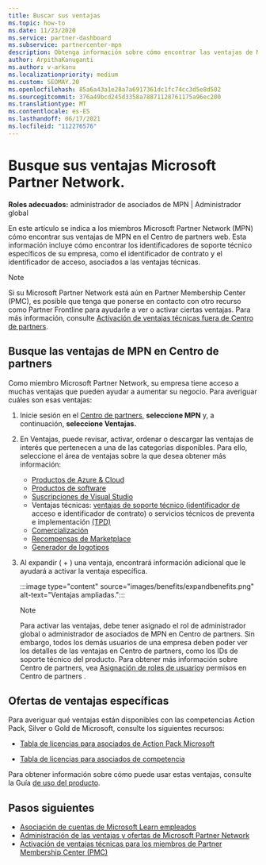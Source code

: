 ```yaml
---
title: Buscar sus ventajas
ms.topic: how-to
ms.date: 11/23/2020
ms.service: partner-dashboard
ms.subservice: partnercenter-mpn
description: Obtenga información sobre cómo encontrar las ventajas de MPN en Centro de partners panel. Incluye información sobre cómo buscar el identificador de acceso y el identificador de contrato para obtener ventajas técnicas.
author: ArpithaKanuganti
ms.author: v-arkanu
ms.localizationpriority: medium
ms.custom: SEOMAY.20
ms.openlocfilehash: 85a6a43a1e28a7a6917361dc1fc74cc3d5e8d502
ms.sourcegitcommit: 376a49bcd245d3358a78871128761175a96ec200
ms.translationtype: MT
ms.contentlocale: es-ES
ms.lasthandoff: 06/17/2021
ms.locfileid: "112276576"
---
```

# <a name="locate-your-microsoft-partner-network-benefits"></a>Busque sus ventajas Microsoft Partner Network. 

**Roles adecuados:** administrador de asociados de MPN | Administrador global

En este artículo se indica a los miembros Microsoft Partner Network (MPN) cómo encontrar sus ventajas de MPN en el Centro de partners web. Esta información incluye cómo encontrar los identificadores de soporte técnico específicos de su empresa, como el identificador de contrato y el identificador de acceso, asociados a las ventajas técnicas.

>[!NOTE]
> Si su Microsoft Partner Network está aún en Partner Membership Center (PMC), es posible que tenga que ponerse en contacto con otro recurso como Partner Frontline para ayudarle a ver o activar ciertas ventajas. Para más información, consulte [Activación de ventajas técnicas fuera de Centro de partners](partner-membership-center-tech-benefits-activate.md).

## <a name="find-your-mpn-benefits-in-partner-center"></a>Busque las ventajas de MPN en Centro de partners

Como miembro Microsoft Partner Network, su empresa tiene acceso a muchas ventajas que pueden ayudar a aumentar su negocio. Para averiguar cuáles son esas ventajas:

1. Inicie sesión en el [Centro de partners,](https://partner.microsoft.com/dashboard/home) **seleccione MPN** y, a continuación, **seleccione Ventajas.**

2. En Ventajas, puede revisar, activar, ordenar o descargar las ventajas de interés que pertenecen a una de las categorías disponibles. Para ello, seleccione el área de ventajas sobre la que desea obtener más información:

   - [Productos de Azure & Cloud](mpn-benefits-azure-cloud.md)
   - [Productos de software](mpn-benefits-software.md)
   - [Suscripciones de Visual Studio](mpn-benefits-visual-studio.md)
   - Ventajas técnicas: [ventajas de soporte técnico (identificador de](mpn-benefits-technical-support.md) acceso e identificador de contrato) o servicios técnicos de preventa e implementación [(TPD)](technical-benefits.md)
   - [Comercialización](mpn-learn-about-go-to-market-benefits.md)
   - [Recompensas de Marketplace](marketplace-rewards.md)
   - [Generador de logotipos](mpn-logo-builder.md)

3. Al expandir ( + ) una ventaja, encontrará información adicional que le ayudará a activar la ventaja específica.

   :::image type="content" source="images/benefits/expandbenefits.png" alt-text="Ventajas ampliadas.":::

   > [!NOTE]
   > Para activar las ventajas, debe tener asignado el rol de administrador global o administrador de asociados de MPN en Centro de partners. Sin embargo, todos los demás usuarios de una empresa deben poder ver los detalles de las ventajas en Centro de partners, como los IDs de soporte técnico del producto. Para obtener más información sobre Centro de partners, vea [Asignación de roles de usuario](permissions-overview.md)y permisos en Centro de partners .

## <a name="specific-benefit-offers"></a>Ofertas de ventajas específicas

Para averiguar qué ventajas están disponibles con las competencias Action Pack, Silver o Gold de Microsoft, consulte los siguientes recursos:

- [Tabla de licencias para asociados de Action Pack Microsoft](https://assetsprod.microsoft.com/en-us/microsoft-action-pack-license-table.pdf)

- [Tabla de licencias para asociados de competencia](https://assetsprod.microsoft.com/mpn-maps-software-iur-competency-license-table.docx)

Para obtener información sobre cómo puede usar estas ventajas, consulte la Guía [de uso del producto](https://assets.microsoft.com/MPN-MAPS-Product-Usage-Guide.pdf).

## <a name="next-steps"></a>Pasos siguientes

- [Asociación de cuentas de Microsoft Learn empleados](ms-learn-associate.md)
- [Administración de las ventajas y ofertas de Microsoft Partner Network](manage-your-partner-network-benefits.md)
- [Activación de ventajas técnicas para los miembros de Partner Membership Center (PMC)](partner-membership-center-tech-benefits-activate.md)

